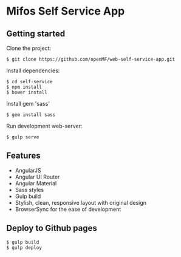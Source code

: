 # Mifos Self Service App

## Getting started

Clone the project:

    $ git clone https://github.com/openMF/web-self-service-app.git

Install dependencies:

    $ cd self-service
    $ npm install
    $ bower install

Install gem 'sass'

    $ gem install sass

Run development web-server:

    $ gulp serve

## Features

* AngularJS
* Angular UI Router
* Angular Material
* Sass styles
* Gulp build
* Stylish, clean, responsive layout with original design
* BrowserSync for the ease of development

## Deploy to Github pages  

    $ gulp build
    $ gulp deploy
